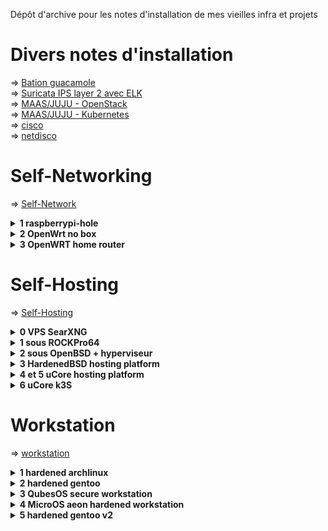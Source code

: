 Dépôt d'archive pour les notes d'installation de mes vieilles infra et projets

# Divers notes d'installation

=> [Bation guacamole](./ZZold%20-%20Projets/)<br />
=> [Suricata IPS layer 2 avec ELK](./ZZold%20-%20Projets/)<br />
=> [MAAS/JUJU - OpenStack](./ZZold%20-%20Projets/)<br />
=> [MAAS/JUJU - Kubernetes](./ZZold%20-%20Projets/)<br />
=> [cisco](./ZZold%20-%20Projets/)<br />
=> [netdisco](./ZZold%20-%20Projets/)<br />

# Self-Networking

=> [Self-Network](./ZZold%20-%20Self-Networking/)

<details>
<summary><b> 1 raspberrypi-hole </b></summary>

Serveur DNS menteur sous Raspberry Pi OS Lite, redirige les requête sur DNScrypt Proxy :
- Zram
- tmpfs
- DNScrypt Proxy
- DoH (pour ECH) + DNSSEC + non-logging et non-blocking
- IPv6 statique
</details>

<details>
<summary><b> 2 OpenWrt no box </b></summary>

Remplacement de la freebox mini 4k par OpenWrt sur un Mikrotik hEX s.
Internet en dual stack fonctionnel.
Une fois les interfaces fonctionnels il n'y a que quelques ajustements à faire :
- routage static vers la wan pour l'IPv4 (l'IPv6 marche sans)
- inclure wan4 dans la zone wan du pare-feu
- une option dans les DHCP pour ajouter les DNS interne
</details>

<details>
<summary><b> 3 OpenWRT home router </b></summary>

Config d'OpenWRT en home router et IPS :
- Recup de la delegation de prefixe IPv6
- acceleration materielle (HFO + WED) + irqbalance
- DNScrypt-proxy pour DOH + règle de redirection des requetes dns pour enforcing
- wireguard
- test snort en inline
</details>

# Self-Hosting
=> [Self-Hosting](./ZZold%20-%20Self-Hosting/)

<details>
<summary><b> 0 VPS SearXNG </b></summary>

Métamoteur de recherche, permet de choisir ce que l'on veut comme outil de recherche. 

Sur un debian :
- swapfile
- Zram
- tmpfs
- congestion TCP en BBR
- DNScrypt Proxy
</details>

<details>
<summary><b> 1 sous ROCKPro64 </b></summary>

NAS DIY avec la ROCKPro64 sous Dietpi :
- RAID 1 par btrfs
- Syncthing
- Zram
tmpfs par défaut
</details>

<details>
<summary><b> 2 sous OpenBSD + hyperviseur </b></summary>

- NAS Nextcloud sous RAID1 <br />
- Backup incrémentielles journalières & smartd <br />
- SearxNG dans une vm alpine linux <br />
- Proxifié dans un tunnel wireguard (tor aurait été mieux mais trop lent et settings de searxng instable) <br />
- HAProxy pour TLS <br />
- Packet Filtering <br />
</details>
 
<details>
<summary><b> 3 HardenedBSD hosting platform </b></summary>

HardenedBSD hosting platform :
- stockage sous zfs pour self-healing, RAID (volume manager) et backup (snapshot) automatisées par zfsnap
- CBSD pour gestion des jail et vm bhyve
- nextcloud (avec clamav) sous jail pour isolation et recovery
- vm ubuntu cloud-init sous bhyve pour stack docker SearXNG+gluetun <br />
</details>

<details>
<summary><b> 4 et 5 uCore hosting platform </b></summary>
Fedora CoreOS (FCOS) rebase en uCore :
- Immutable, atomic auto update, secure (SELinux + SecureBoot + immutable)
- uCore-ZFS avec module signé et batteries included (podman, docker, sanoid, firewalld, cockpit ...)
- data sous un RAID ZFS avec snapshot journalière
- hosting de diférent container sous podman quadlet en rootless
- services accessible par traefik avec routage par domaine + tls
- services : searxng, owncloud ocis, navidrome, homepage
</details>

<details>
<summary><b> 6 uCore k3S </b></summary>
One node cluster k3s :
- OS Immutable, atomic auto update, secure (SELinux + SecureBoot + immutable)
- stockage : RAID ZFS avec snapshot (sanoid) et backup (restic vers S3)
- hosting sous cluster k3S maintenu en GitOps avec flux CD
- 0 maintenance : maj auto du server, de k3s et des containers (rennovate)
- tailscale pour accès nomade
- propre CA et certifiat automatisé par cert-manager
- gestion des sercrets avec SOPS
- supervision avec headlamp
- IDP avec keycloak : SSO et passwordless quand possible
</details>

# Workstation
=> [workstation](./ZZold%20-%20Workstation/)
 
<details>
<summary><b> 1 hardened archlinux </b></summary>

- kernel : linux-hardened en lockdown<br />
=>! revoir pour chercher la source d'upsstream et la KSPP
- Chiffrement : tous sous LUKS2, seule l'UKI est exposée mais verifier par secure-boot<br />
=>! revoir pour implémenter systemd-cryptenroll (dechiffrement LUKS non plus avec mot de passe mais clef FIDO2)
- MAC : AppArmor<br />
=>! revoir pour passer à SELinux<br />
- Firewall : Firewalld
- blacklisting de plusieurs modules de kernel et hardening de divers paramètres du kernel en plus
- Hardened malloc, appliqué pour l'ensemble du système
</details>

<details>
<summary><b> 2 hardened gentoo </b></summary>
- Compiler and runtime stack	-> GCC hardened
- MAC	-> SELinux
- UKI & Secure boot	-> Dracut & sbsigntools
- kernel	-> kernel hardened (KSSP)
</details>
 
<details>
<summary><b> 3 QubesOS secure workstation </b></summary>

Notes d'install perso de Qubes OS
- qubes perso sous kicksecure (debian morph)
- FDE avec cryptenroll
- install de mirage firewall (unikernel, moins de RAM, moins de surface d'attaque) <br />
- i3, rofi, adwaita-dark & icon Tela-dark pour dom0, xfce adwaita-dark & icon Tela-dark pour le reste <br />
</details>

<details>
<summary><b> 4 MicroOS aeon hardened workstation </b></summary>

Attente upstream : nouvel installeur pour le support de combustion, systemd-cryptenroll
Renforcement de MicroOS :
- Hardened memory allocator => ne marche pas avec flatpak
- KSPP aux kernel command line options et sysctls<br />
 
(par défaut MicroOS assure : rolling release cycle, SELinux en enforcing, fs en readonly (immutable), snpashot BTRFS, auto update, secure boot, et des protocoles modernes (wayland, pipewire, systemd-boot))
</details>

<details>
<summary><b> 5 hardened gentoo v2 </b></summary>

Gentoo moderne :
- secure boot, selinux, btrfs, binaires opti, zram ... etc

</details>
